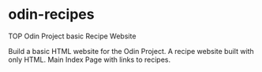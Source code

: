 # odin-recipes
TOP Odin Project basic Recipe Website

Build a basic HTML website for the Odin Project.
A recipe website built with only HTML.
Main Index Page with links to recipes.
